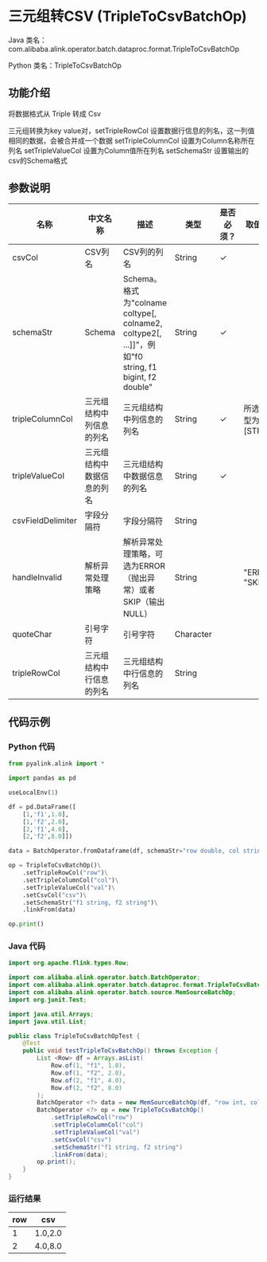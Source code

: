 # 三元组转CSV (TripleToCsvBatchOp)
Java 类名：com.alibaba.alink.operator.batch.dataproc.format.TripleToCsvBatchOp

Python 类名：TripleToCsvBatchOp


## 功能介绍
将数据格式从 Triple 转成 Csv

三元组转换为key value对，setTripleRowCol 设置数据行信息的列名，这一列值相同的数据，会被合并成一个数据
setTripleColumnCol 设置为Column名称所在列名
setTripleValueCol 设置为Column值所在列名
setSchemaStr 设置输出的csv的Schema格式

## 参数说明

| 名称 | 中文名称 | 描述 | 类型 | 是否必须？ | 取值范围 | 默认值 |
| --- | --- | --- | --- | --- | --- | --- |
| csvCol | CSV列名 | CSV列的列名 | String | ✓ |  |  |
| schemaStr | Schema | Schema。格式为"colname coltype[, colname2, coltype2[, ...]]"，例如"f0 string, f1 bigint, f2 double" | String | ✓ |  |  |
| tripleColumnCol | 三元组结构中列信息的列名 | 三元组结构中列信息的列名 | String | ✓ | 所选列类型为 [STRING] |  |
| tripleValueCol | 三元组结构中数据信息的列名 | 三元组结构中数据信息的列名 | String | ✓ |  |  |
| csvFieldDelimiter | 字段分隔符 | 字段分隔符 | String |  |  | "," |
| handleInvalid | 解析异常处理策略 | 解析异常处理策略，可选为ERROR（抛出异常）或者SKIP（输出NULL） | String |  | "ERROR", "SKIP" | "ERROR" |
| quoteChar | 引号字符 | 引号字符 | Character |  |  | "\"" |
| tripleRowCol | 三元组结构中行信息的列名 | 三元组结构中行信息的列名 | String |  |  | null |

## 代码示例
### Python 代码
```python
from pyalink.alink import *

import pandas as pd

useLocalEnv(1)

df = pd.DataFrame([
    [1,'f1',1.0],
    [1,'f2',2.0],
    [2,'f1',4.0],
    [2,'f2',8.0]])

data = BatchOperator.fromDataframe(df, schemaStr="row double, col string, val double")

op = TripleToCsvBatchOp()\
    .setTripleRowCol("row")\
    .setTripleColumnCol("col")\
    .setTripleValueCol("val")\
    .setCsvCol("csv")\
    .setSchemaStr("f1 string, f2 string")\
    .linkFrom(data)

op.print()
```
### Java 代码
```java
import org.apache.flink.types.Row;

import com.alibaba.alink.operator.batch.BatchOperator;
import com.alibaba.alink.operator.batch.dataproc.format.TripleToCsvBatchOp;
import com.alibaba.alink.operator.batch.source.MemSourceBatchOp;
import org.junit.Test;

import java.util.Arrays;
import java.util.List;

public class TripleToCsvBatchOpTest {
	@Test
	public void testTripleToCsvBatchOp() throws Exception {
		List <Row> df = Arrays.asList(
			Row.of(1, "f1", 1.0),
			Row.of(1, "f2", 2.0),
			Row.of(2, "f1", 4.0),
			Row.of(2, "f2", 8.0)
		);
		BatchOperator <?> data = new MemSourceBatchOp(df, "row int, col string, val double");
		BatchOperator <?> op = new TripleToCsvBatchOp()
			.setTripleRowCol("row")
			.setTripleColumnCol("col")
			.setTripleValueCol("val")
			.setCsvCol("csv")
			.setSchemaStr("f1 string, f2 string")
			.linkFrom(data);
		op.print();
	}
}
```

### 运行结果
    
|row|csv|
|---|-------|
|1|1.0,2.0|
|2|4.0,8.0|
    
